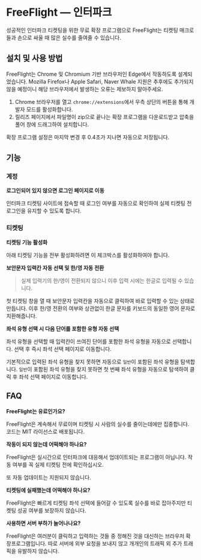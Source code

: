 # FreeFlight — 인터파크

성공적인 인터파크 티켓팅을 위한 무료 확장 프로그램으로 FreeFlight는 티켓팅 매크로들과 손으로 싸울 때 많은 실수를 줄여줄 수 있습니다.

## 설치 및 사용 방법

FreeFlight는 Chrome 및 Chromium 기반 브라우저인 Edge에서 작동하도록 설계되었습니다.
Mozilla Firefox나 Apple Safari, Naver Whale 지원은 추후에도 추가되지 않을 예정이니 해당 브라우저에서 발생하는 오류는 제보하지 말아주세요.

1. Chrome 브라우저를 열고 `chrome://extensions`에서 우측 상단의 버튼을 통해 개발자 모드를 활성화합니다.
2. 릴리즈 페이지에서 파일명이 zip으로 끝나는 확장 프로그램을 다운로드받고 압축을 풀어 창에 드래그하여 설치합니다.

확장 프로그램 설정은 마지막 변경 후 0.4초가 지나면 자동으로 저장됩니다.

## 기능

### 계정

**로그인되어 있지 않으면 로그인 페이지로 이동**

인터파크 티켓팅 사이트에 접속할 때 로그인 여부를 자동으로 확인하여 실제 티켓팅 전 로그인을 유지할 수 있도록 합니다.

### 티켓팅

**티켓팅 기능 활성화**

아래 티켓팅 기능을 전부 활성화하려면 이 체크박스를 활성화하여야 합니다.

**보안문자 입력칸 자동 선택 및 한/영 자동 전환**

> 실제 입력기의 한/영이 전환되지 않으니 이후 입력 시에는 한글로 입력될 수 있습니다.

첫 티켓팅 창을 열 때 보안문자 입력칸을 자동으로 클릭하여 바로 입력할 수 있는 상태로 만듭니다.
이후 한/영 전환의 여부와 상관없이 한글 문자를 키보드의 동일한 영어 문자로 치환해줍니다.

**좌석 유형 선택 시 다음 단어를 포함한 유형 자동 선택**

좌석 유형을 선택할 때 입력칸이 쓰여진 단어를 포함한 좌석 유형을 자동으로 선택합니다.
선택 후 즉시 좌석 선택 페이지로 이동합니다.

기본적으로 입력된 좌석 유형을 찾지 못하면 자동으로 `일반`이 포함된 좌석 유형을 탐색합니다.
`일반`이 포함된 좌석 유형을 찾지 못하면 첫 번째 좌석 유형을 자동으로 탐색하여 클릭 후 좌석 선택 페이지로 이동합니다.

## FAQ

**FreeFlight는 유료인가요?**

FreeFlight은 계속해서 무료이며 티켓팅 시 사람의 실수를 줄이는데에만 집중합니다.
코드는 MIT 라이선스로 배포됩니다.

**작동이 되지 않는데 어떡해야 하나요?**

FreeFlight은 실시간으로 인터파크에 대응해서 업데이트되는 프로그램이 아닙니다.
작동 여부를 꼭 실제 티켓팅 전에 확인하십시오.

또 자동 업데이트는 지원되지 않습니다.

**티켓팅에 실패했는데 어떡해야 하나요?**

FreeFlight은 빠르게 티켓팅 좌석 선택에 들어갈 수 있도록 실수를 바로 잡아주지만 티켓팅 성공 여부를 보장하지 않습니다.

**사용하면 서버 부하가 늘어나나요?**

FreeFlight은 여러분이 클릭하고 입력하는 것들 중 정해진 것을 대신하는 브라우저 확장프로그램입니다.
따로 서버에 외부 요청을 보내지 않고 개개인의 트래픽 외 추가 트래픽을 유발하지 않습니다.
